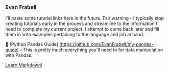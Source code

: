 ### Evan Frabell

I'll paste some tutorial links here in the future.  Fair warning - I typically stop creating tutorials early in the process and streamline to the information I need to complete my current project.  I attempt to come back later and fill them in with examples pertaining to the language and job at hand.

:panda_face: [Python Pandas Guide] (https://github.com/EvanFrabell/my-pandas-guide) - This is pretty much everything you'll need to for data manipulation with Pandas.

<a href="https://www.markdownguide.org" target="_blank">Learn Markdown!</a>
<!--
**EvanFrabell/EvanFrabell** is a ✨ _special_ ✨ repository because its `README.md` (this file) appears on your GitHub profile.

Here are some ideas to get you started:

- 🔭 I’m currently working on ...
- 🌱 I’m currently learning ...
- 👯 I’m looking to collaborate on ...
- 🤔 I’m looking for help with ...
- 💬 Ask me about ...
- 📫 How to reach me: ...
- 😄 Pronouns: ...
- ⚡ Fun fact: ...
-->
